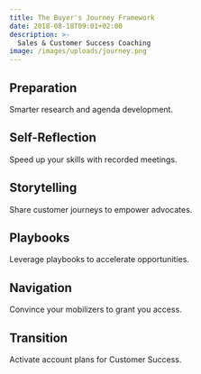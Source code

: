 ```yaml
---
title: The Buyer's Journey Framework
date: 2018-08-18T09:01+02:00
description: >-
  Sales & Customer Success Coaching
image: /images/uploads/journey.png
---
```


## Preparation

Smarter research and agenda development.

## Self-Reflection

Speed up your skills with recorded meetings.

## Storytelling

Share customer journeys to empower advocates.

## Playbooks

Leverage playbooks to accelerate opportunities.

## Navigation

Convince your mobilizers to grant you access.

## Transition

Activate account plans for Customer Success.

